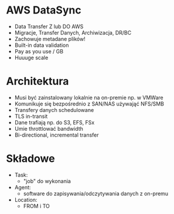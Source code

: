 # AWS DataSync

- Data Transfer Z lub DO AWS
- Migracje, Transfer Danych, Archiwizacja, DR/BC
- Zachowuje metadane plików!
- Built-in data validation
- Pay as you use / GB
- Huuuge scale

# Architektura

- Musi być zainstalowany lokalnie na on-premie np. w VMWare
- Komunikuje się bezpośrednio z SAN/NAS używająć NFS/SMB
- Transfery danych schedulowane
- TLS in-transit
- Dane trafiają np. do S3, EFS, FSx
- Umie throttlować bandwidth 
- Bi-directional, incremental transfer

# Składowe
- Task:	
	- "job" do wykonania
- Agent:
	- software do zapisywania/odczytywania danych z on-premu
- Location:
	- FROM i TO

